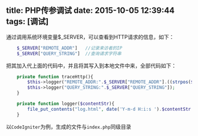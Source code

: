 title: PHP传参调试
date: 2015-10-05 12:39:44
tags: [调试]
---

通过调用系统环境变量$_SERVER，可以查看到HTTP请求的信息，如下：

~~~php
	$_SERVER["REMOTE_ADDR"]   //记录来访者的IP
	$_SERVER["QUERY_STRING"]  //查询请求字符串
~~~

<!-- more -->
把其加入代上面的代码中，并且将其写入到本地文件中来，全部代码如下：

~~~php
	private function traceHttp(){
		$this->logger("REMOTE_ADDR:".$_SERVER["REMOTE_ADDR"].((strpos($_SERVER["REMOTE_ADDR"], "101.226"))?" From Weixin":" Unknown IP"));
		$this->logger("QUERY_STRING:".$_SERVER["QUERY_STRING"]);
	}

	private function logger($contentStr){
		file_put_contents("log.html", date('Y-m-d H:i:s ').$contentStr."<br>", FILE_APPEND);
	}

~~~

以`CodeIgniter`为例，生成的文件与`index.php`同级目录
